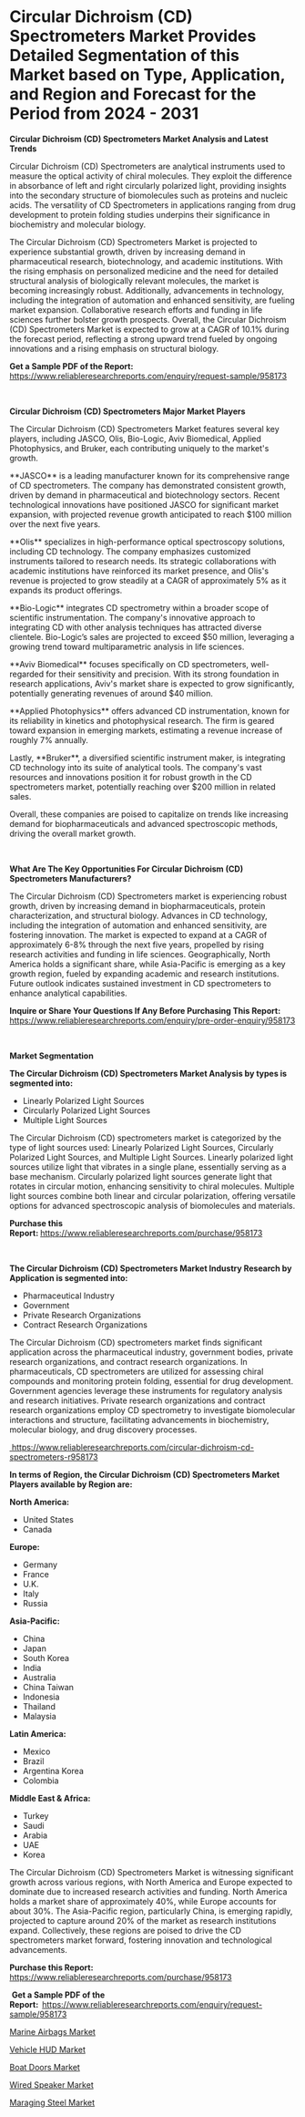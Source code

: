 <p><h1>Circular Dichroism (CD) Spectrometers Market Provides Detailed Segmentation of this Market based on Type, Application, and Region and Forecast for the Period from 2024 - 2031</h1></p><p><strong>Circular Dichroism (CD) Spectrometers Market Analysis and Latest Trends</strong></p>
<p><p>Circular Dichroism (CD) Spectrometers are analytical instruments used to measure the optical activity of chiral molecules. They exploit the difference in absorbance of left and right circularly polarized light, providing insights into the secondary structure of biomolecules such as proteins and nucleic acids. The versatility of CD Spectrometers in applications ranging from drug development to protein folding studies underpins their significance in biochemistry and molecular biology.</p><p>The Circular Dichroism (CD) Spectrometers Market is projected to experience substantial growth, driven by increasing demand in pharmaceutical research, biotechnology, and academic institutions. With the rising emphasis on personalized medicine and the need for detailed structural analysis of biologically relevant molecules, the market is becoming increasingly robust. Additionally, advancements in technology, including the integration of automation and enhanced sensitivity, are fueling market expansion. Collaborative research efforts and funding in life sciences further bolster growth prospects. Overall, the Circular Dichroism (CD) Spectrometers Market is expected to grow at a CAGR of 10.1% during the forecast period, reflecting a strong upward trend fueled by ongoing innovations and a rising emphasis on structural biology.</p></p>
<p><strong>Get a Sample PDF of the Report:&nbsp;</strong> <a href="https://www.reliableresearchreports.com/enquiry/request-sample/958173?utm_campaign=10&utm_medium=2&utm_source=Github&utm_content=ia&utm_term=03122024&utm_id=circular-dichroism-cd-spectrometers">https://www.reliableresearchreports.com/enquiry/request-sample/958173</a></p>
<p>&nbsp;</p>
<p><strong>Circular Dichroism (CD) Spectrometers Major Market Players</strong></p>
<p><p>The Circular Dichroism (CD) Spectrometers Market features several key players, including JASCO, Olis, Bio-Logic, Aviv Biomedical, Applied Photophysics, and Bruker, each contributing uniquely to the market's growth.</p><p>**JASCO** is a leading manufacturer known for its comprehensive range of CD spectrometers. The company has demonstrated consistent growth, driven by demand in pharmaceutical and biotechnology sectors. Recent technological innovations have positioned JASCO for significant market expansion, with projected revenue growth anticipated to reach $100 million over the next five years.</p><p>**Olis** specializes in high-performance optical spectroscopy solutions, including CD technology. The company emphasizes customized instruments tailored to research needs. Its strategic collaborations with academic institutions have reinforced its market presence, and Olis's revenue is projected to grow steadily at a CAGR of approximately 5% as it expands its product offerings. </p><p>**Bio-Logic** integrates CD spectrometry within a broader scope of scientific instrumentation. The company's innovative approach to integrating CD with other analysis techniques has attracted diverse clientele. Bio-Logic’s sales are projected to exceed $50 million, leveraging a growing trend toward multiparametric analysis in life sciences.</p><p>**Aviv Biomedical** focuses specifically on CD spectrometers, well-regarded for their sensitivity and precision. With its strong foundation in research applications, Aviv's market share is expected to grow significantly, potentially generating revenues of around $40 million.</p><p>**Applied Photophysics** offers advanced CD instrumentation, known for its reliability in kinetics and photophysical research. The firm is geared toward expansion in emerging markets, estimating a revenue increase of roughly 7% annually.</p><p>Lastly, **Bruker**, a diversified scientific instrument maker, is integrating CD technology into its suite of analytical tools. The company's vast resources and innovations position it for robust growth in the CD spectrometers market, potentially reaching over $200 million in related sales. </p><p>Overall, these companies are poised to capitalize on trends like increasing demand for biopharmaceuticals and advanced spectroscopic methods, driving the overall market growth.</p></p>
<p>&nbsp;</p>
<p><strong>What Are The Key Opportunities For Circular Dichroism (CD) Spectrometers Manufacturers?</strong></p>
<p><p>The Circular Dichroism (CD) Spectrometers market is experiencing robust growth, driven by increasing demand in biopharmaceuticals, protein characterization, and structural biology. Advances in CD technology, including the integration of automation and enhanced sensitivity, are fostering innovation. The market is expected to expand at a CAGR of approximately 6-8% through the next five years, propelled by rising research activities and funding in life sciences. Geographically, North America holds a significant share, while Asia-Pacific is emerging as a key growth region, fueled by expanding academic and research institutions. Future outlook indicates sustained investment in CD spectrometers to enhance analytical capabilities.</p></p>
<p><strong>Inquire or Share Your Questions If Any Before Purchasing This Report:</strong> <a href="https://www.reliableresearchreports.com/enquiry/pre-order-enquiry/958173?utm_campaign=10&utm_medium=2&utm_source=Github&utm_content=ia&utm_term=03122024&utm_id=circular-dichroism-cd-spectrometers">https://www.reliableresearchreports.com/enquiry/pre-order-enquiry/958173</a></p>
<p>&nbsp;</p>
<p><strong>Market Segmentation</strong></p>
<p><strong>The Circular Dichroism (CD) Spectrometers Market Analysis by types is segmented into:</strong></p>
<p><ul><li>Linearly Polarized Light Sources</li><li>Circularly Polarized Light Sources</li><li>Multiple Light Sources</li></ul></p>
<p><p>The Circular Dichroism (CD) spectrometers market is categorized by the type of light sources used: Linearly Polarized Light Sources, Circularly Polarized Light Sources, and Multiple Light Sources. Linearly polarized light sources utilize light that vibrates in a single plane, essentially serving as a base mechanism. Circularly polarized light sources generate light that rotates in circular motion, enhancing sensitivity to chiral molecules. Multiple light sources combine both linear and circular polarization, offering versatile options for advanced spectroscopic analysis of biomolecules and materials.</p></p>
<p><strong>Purchase this Report:&nbsp;</strong><a href="https://www.reliableresearchreports.com/purchase/958173?utm_campaign=10&utm_medium=2&utm_source=Github&utm_content=ia&utm_term=03122024&utm_id=circular-dichroism-cd-spectrometers">https://www.reliableresearchreports.com/purchase/958173</a></p>
<p>&nbsp;</p>
<p><strong>The Circular Dichroism (CD) Spectrometers Market Industry Research by Application is segmented into:</strong></p>
<p><ul><li>Pharmaceutical Industry</li><li>Government</li><li>Private Research Organizations</li><li>Contract Research Organizations</li></ul></p>
<p><p>The Circular Dichroism (CD) spectrometers market finds significant application across the pharmaceutical industry, government bodies, private research organizations, and contract research organizations. In pharmaceuticals, CD spectrometers are utilized for assessing chiral compounds and monitoring protein folding, essential for drug development. Government agencies leverage these instruments for regulatory analysis and research initiatives. Private research organizations and contract research organizations employ CD spectrometry to investigate biomolecular interactions and structure, facilitating advancements in biochemistry, molecular biology, and drug discovery processes.</p></p>
<p><a href="https://www.reliableresearchreports.com/circular-dichroism-cd-spectrometers-r958173?utm_campaign=10&utm_medium=2&utm_source=Github&utm_content=ia&utm_term=03122024&utm_id=circular-dichroism-cd-spectrometers">&nbsp;https://www.reliableresearchreports.com/circular-dichroism-cd-spectrometers-r958173</a></p>
<p><strong>In terms of Region, the Circular Dichroism (CD) Spectrometers Market Players available by Region are:</strong></p>
<p>
    <p> <strong> North America: </strong>
        <ul>
            <li>United States</li>
            <li>Canada</li>
        </ul>
        </p> 
    <p> <strong> Europe: </strong>
        <ul>
            <li>Germany</li>
            <li>France</li>
            <li>U.K.</li>
            <li>Italy</li>
            <li>Russia</li>
        </ul>
        </p> 
    <p> <strong> Asia-Pacific: </strong>
        <ul>
            <li>China</li>
            <li>Japan</li>
            <li>South Korea</li>
            <li>India</li>
            <li>Australia</li>
            <li>China Taiwan</li>
            <li>Indonesia</li>
            <li>Thailand</li>
            <li>Malaysia</li>
        </ul>
        </p> 
    <p> <strong> Latin America: </strong>
        <ul>
            <li>Mexico</li>
            <li>Brazil</li>
            <li>Argentina Korea</li>
            <li>Colombia</li>
        </ul>
        </p> 
    <p> <strong> Middle East & Africa: </strong>
        <ul>
            <li>Turkey</li>
            <li>Saudi</li>
            <li>Arabia</li>
            <li>UAE</li>
            <li>Korea</li>
        </ul>
    </p>
    </p>
<p><p>The Circular Dichroism (CD) Spectrometers Market is witnessing significant growth across various regions, with North America and Europe expected to dominate due to increased research activities and funding. North America holds a market share of approximately 40%, while Europe accounts for about 30%. The Asia-Pacific region, particularly China, is emerging rapidly, projected to capture around 20% of the market as research institutions expand. Collectively, these regions are poised to drive the CD spectrometers market forward, fostering innovation and technological advancements.</p></p>
<p><strong>Purchase this Report: </strong><a href="https://www.reliableresearchreports.com/purchase/958173?utm_campaign=10&utm_medium=2&utm_source=Github&utm_content=ia&utm_term=03122024&utm_id=circular-dichroism-cd-spectrometers">https://www.reliableresearchreports.com/purchase/958173</a></p>
<p>&nbsp;<strong>Get a Sample PDF of the Report:&nbsp;&nbsp;</strong><a href="https://www.reliableresearchreports.com/enquiry/request-sample/958173?utm_campaign=10&utm_medium=2&utm_source=Github&utm_content=ia&utm_term=03122024&utm_id=circular-dichroism-cd-spectrometers">https://www.reliableresearchreports.com/enquiry/request-sample/958173</a></p>
<p><strong></strong></p>
<p><p><a href="https://issuu.com/reportprime-2/docs/marine-airbags-market-size-2030.pptx?utm_campaign=10&utm_medium=2&utm_source=Github&utm_content=ia&utm_term=03122024&utm_id=circular-dichroism-cd-spectrometers">Marine Airbags Market</a></p><p><a href="https://www.linkedin.com/pulse/market-insights-global-vehicle-hud-forecast-innovation-trends-l2eec?utm_campaign=10&utm_medium=2&utm_source=Github&utm_content=ia&utm_term=03122024&utm_id=circular-dichroism-cd-spectrometers">Vehicle HUD Market</a></p><p><a href="https://issuu.com/reportprime-2/docs/boat-doors-market-size-2030.pptx?utm_campaign=10&utm_medium=2&utm_source=Github&utm_content=ia&utm_term=03122024&utm_id=circular-dichroism-cd-spectrometers">Boat Doors Market</a></p><p><a href="https://www.linkedin.com/pulse/market-dynamics-future-trends-global-wired-speaker-sector-forecasted-jff4c?utm_campaign=10&utm_medium=2&utm_source=Github&utm_content=ia&utm_term=03122024&utm_id=circular-dichroism-cd-spectrometers">Wired Speaker Market</a></p><p><a href="https://github.com/ygfu6u/Market-Research-Report-List-1/blob/main/maraging-steel-market.md?utm_campaign=10&utm_medium=2&utm_source=Github&utm_content=ia&utm_term=03122024&utm_id=circular-dichroism-cd-spectrometers">Maraging Steel Market</a></p></p>